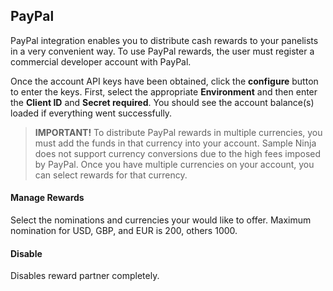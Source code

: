 ## PayPal

PayPal integration enables you to distribute cash rewards to your panelists in a very convenient way. To use PayPal rewards, the user must register a commercial developer account with PayPal.

Once the account API keys have been obtained, click the **configure** button to enter the keys. First, select the appropriate **Environment** and then enter the **Client ID** and **Secret required**. You should see the account balance(s) loaded if everything went successfully.

> **IMPORTANT!** To distribute PayPal rewards in multiple currencies, you must add the funds in that currency into your account. Sample Ninja does not support currency conversions due to the high fees imposed by PayPal. Once you have multiple currencies on your account, you can select rewards for that currency.

#### Manage Rewards

Select the nominations and currencies your would like to offer. Maximum nomination for USD, GBP, and EUR is 200, others 1000.

#### Disable

Disables reward partner completely.
